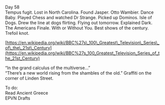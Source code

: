 Day 58  
Tempus fugit. Lost in North Carolina. Found Jasper. Otto Wambier. Dance Baby. Played Chess and watched Dr Strange. Picked up Dominos. Isle of Dogs. Drew the line at dogs flirting. Flying out tomorrow. Explained Dark. The Americans Finale. With or Without You. Best shows of the century. Trefoil knot. 

[https://en.wikipedia.org/wiki/BBC%27s\_100\_Greatest\_Television\_Series\_of\_the\_21st\_Century](https://en.wikipedia.org/wiki/BBC%27s_100_Greatest_Television_Series_of_the_21st_Century)

“In the grand calculus of the multiverse…”  
“There’s a new world rising from the shambles of the old.” Graffiti on the corner of Linden Street.

To do:  
Read Ancient Greece  
EPVN Drafts